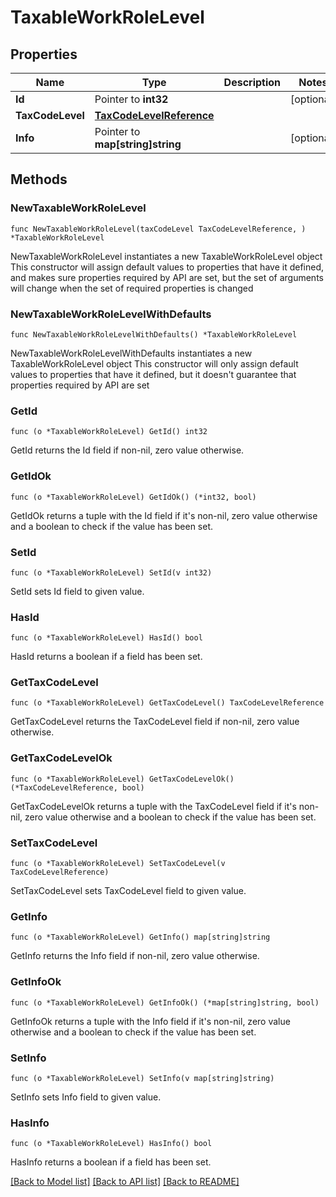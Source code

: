 # TaxableWorkRoleLevel

## Properties

Name | Type | Description | Notes
------------ | ------------- | ------------- | -------------
**Id** | Pointer to **int32** |  | [optional] 
**TaxCodeLevel** | [**TaxCodeLevelReference**](TaxCodeLevelReference.md) |  | 
**Info** | Pointer to **map[string]string** |  | [optional] 

## Methods

### NewTaxableWorkRoleLevel

`func NewTaxableWorkRoleLevel(taxCodeLevel TaxCodeLevelReference, ) *TaxableWorkRoleLevel`

NewTaxableWorkRoleLevel instantiates a new TaxableWorkRoleLevel object
This constructor will assign default values to properties that have it defined,
and makes sure properties required by API are set, but the set of arguments
will change when the set of required properties is changed

### NewTaxableWorkRoleLevelWithDefaults

`func NewTaxableWorkRoleLevelWithDefaults() *TaxableWorkRoleLevel`

NewTaxableWorkRoleLevelWithDefaults instantiates a new TaxableWorkRoleLevel object
This constructor will only assign default values to properties that have it defined,
but it doesn't guarantee that properties required by API are set

### GetId

`func (o *TaxableWorkRoleLevel) GetId() int32`

GetId returns the Id field if non-nil, zero value otherwise.

### GetIdOk

`func (o *TaxableWorkRoleLevel) GetIdOk() (*int32, bool)`

GetIdOk returns a tuple with the Id field if it's non-nil, zero value otherwise
and a boolean to check if the value has been set.

### SetId

`func (o *TaxableWorkRoleLevel) SetId(v int32)`

SetId sets Id field to given value.

### HasId

`func (o *TaxableWorkRoleLevel) HasId() bool`

HasId returns a boolean if a field has been set.

### GetTaxCodeLevel

`func (o *TaxableWorkRoleLevel) GetTaxCodeLevel() TaxCodeLevelReference`

GetTaxCodeLevel returns the TaxCodeLevel field if non-nil, zero value otherwise.

### GetTaxCodeLevelOk

`func (o *TaxableWorkRoleLevel) GetTaxCodeLevelOk() (*TaxCodeLevelReference, bool)`

GetTaxCodeLevelOk returns a tuple with the TaxCodeLevel field if it's non-nil, zero value otherwise
and a boolean to check if the value has been set.

### SetTaxCodeLevel

`func (o *TaxableWorkRoleLevel) SetTaxCodeLevel(v TaxCodeLevelReference)`

SetTaxCodeLevel sets TaxCodeLevel field to given value.


### GetInfo

`func (o *TaxableWorkRoleLevel) GetInfo() map[string]string`

GetInfo returns the Info field if non-nil, zero value otherwise.

### GetInfoOk

`func (o *TaxableWorkRoleLevel) GetInfoOk() (*map[string]string, bool)`

GetInfoOk returns a tuple with the Info field if it's non-nil, zero value otherwise
and a boolean to check if the value has been set.

### SetInfo

`func (o *TaxableWorkRoleLevel) SetInfo(v map[string]string)`

SetInfo sets Info field to given value.

### HasInfo

`func (o *TaxableWorkRoleLevel) HasInfo() bool`

HasInfo returns a boolean if a field has been set.


[[Back to Model list]](../README.md#documentation-for-models) [[Back to API list]](../README.md#documentation-for-api-endpoints) [[Back to README]](../README.md)


